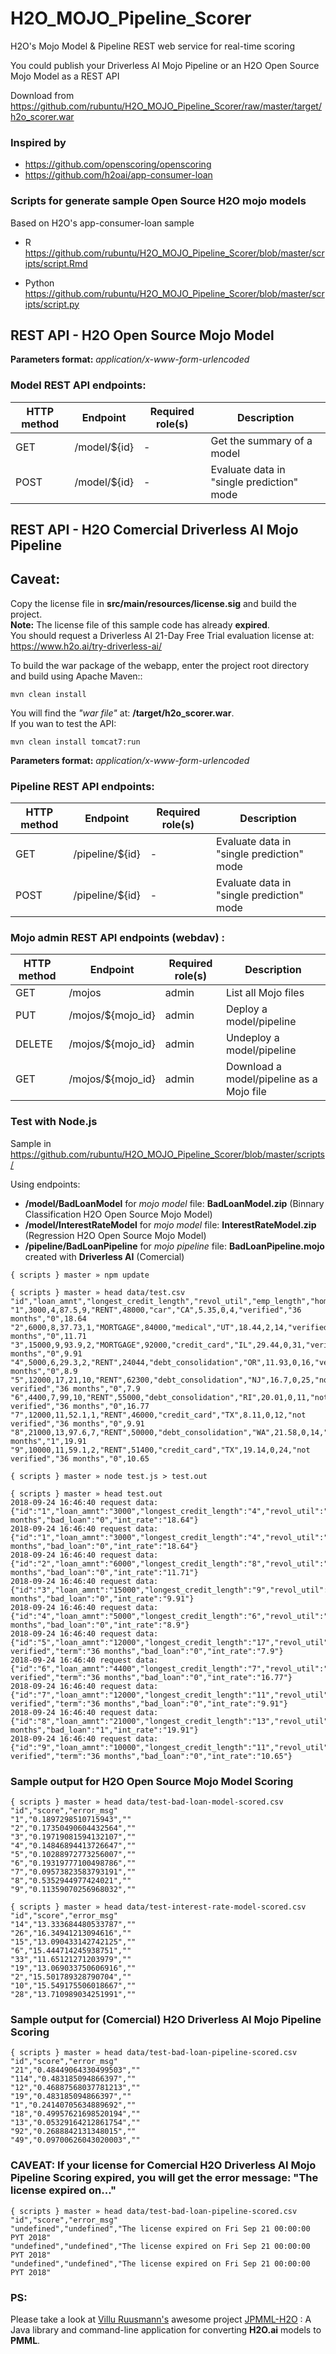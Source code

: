 # H2O_MOJO_Pipeline_Scorer
H2O's Mojo Model & Pipeline REST web service for real-time scoring

You could publish your Driverless AI Mojo Pipeline or an H2O Open Source Mojo Model as a REST API
  
Download from https://github.com/rubuntu/H2O_MOJO_Pipeline_Scorer/raw/master/target/h2o_scorer.war

### Inspired by
* https://github.com/openscoring/openscoring
* https://github.com/h2oai/app-consumer-loan

### Scripts for generate sample Open Source H2O mojo models
Based on H2O's app-consumer-loan sample
* R  
  https://github.com/rubuntu/H2O_MOJO_Pipeline_Scorer/blob/master/scripts/script.Rmd

* Python  
  https://github.com/rubuntu/H2O_MOJO_Pipeline_Scorer/blob/master/scripts/script.py

## REST API - H2O Open Source Mojo Model
**Parameters format:** *application/x-www-form-urlencoded*  
### Model REST API endpoints:
| HTTP method | Endpoint | Required role(s) | Description |
| ----------- | -------- | ---------------- | ----------- |
| GET | /model/${id} | - | Get the summary of a model |
| POST | /model/${id} | - | Evaluate data in "single prediction" mode |

## REST API - H2O Comercial Driverless AI Mojo Pipeline

## Caveat:
Copy the license file in **src/main/resources/license.sig** and build the project.  
**Note:** The license file of this sample code has already **expired**.   
You should request a Driverless AI 21-Day Free Trial evaluation license at: https://www.h2o.ai/try-driverless-ai/  

To build the war package of the webapp, enter the project root directory and build using Apache Maven::
```
mvn clean install

```
 You will find the *"war file"* at: **/target/h2o_scorer.war**.  
 If you wan to test the API:
```
mvn clean install tomcat7:run
```




**Parameters format:** *application/x-www-form-urlencoded*  
### Pipeline REST API endpoints:
| HTTP method | Endpoint | Required role(s) | Description |
| ----------- | -------- | ---------------- | ----------- |
| GET | /pipeline/${id} | - | Evaluate data in "single prediction" mode |
| POST | /pipeline/${id} | - | Evaluate data in "single prediction" mode |


### Mojo admin REST API endpoints (webdav) :

| HTTP method | Endpoint | Required role(s) | Description |
| ----------- | -------- | ---------------- | ----------- |
| GET | /mojos | admin | List all Mojo files |
| PUT | /mojos/${mojo_id} | admin | Deploy a model/pipeline |
| DELETE | /mojos/${mojo_id} | admin | Undeploy a model/pipeline |
| GET | /mojos/${mojo_id} | admin | Download a model/pipeline as a Mojo file |


### Test with Node.js 
Sample in https://github.com/rubuntu/H2O_MOJO_Pipeline_Scorer/blob/master/scripts/  

Using endpoints: 
* **/model/BadLoanModel** for *mojo model* file: **BadLoanModel.zip** (Binnary Classification H2O Open Source Mojo Model) 
* **/model/InterestRateModel** for *mojo model* file: **InterestRateModel.zip** (Regression H2O Open Source Mojo Model) 
* **/pipeline/BadLoanPipeline** for *mojo pipeline* file: **BadLoanPipeline.mojo** created with **Driverless AI** (Comercial)

```
{ scripts } master » npm update  

{ scripts } master » head data/test.csv
"id","loan_amnt","longest_credit_length","revol_util","emp_length","home_ownership","annual_inc","purpose","addr_state","dti","delinq_2yrs","total_acc","verification_status","term","bad_loan","int_rate"
"1",3000,4,87.5,9,"RENT",48000,"car","CA",5.35,0,4,"verified","36 months","0",18.64
"2",6000,8,37.73,1,"MORTGAGE",84000,"medical","UT",18.44,2,14,"verified","36 months","0",11.71
"3",15000,9,93.9,2,"MORTGAGE",92000,"credit_card","IL",29.44,0,31,"verified","36 months","0",9.91
"4",5000,6,29.3,2,"RENT",24044,"debt_consolidation","OR",11.93,0,16,"verified","36 months","0",8.9
"5",12000,17,21,10,"RENT",62300,"debt_consolidation","NJ",16.7,0,25,"not verified","36 months","0",7.9
"6",4400,7,99,10,"RENT",55000,"debt_consolidation","RI",20.01,0,11,"not verified","36 months","0",16.77
"7",12000,11,52.1,1,"RENT",46000,"credit_card","TX",8.11,0,12,"not verified","36 months","0",9.91
"8",21000,13,97.6,7,"RENT",50000,"debt_consolidation","WA",21.58,0,14,"verified","60 months","1",19.91
"9",10000,11,59.1,2,"RENT",51400,"credit_card","TX",19.14,0,24,"not verified","36 months","0",10.65  

{ scripts } master » node test.js > test.out

{ scripts } master » head test.out
2018-09-24 16:46:40 request data: {"id":"1","loan_amnt":"3000","longest_credit_length":"4","revol_util":"87.5","emp_length":"9","home_ownership":"RENT","annual_inc":"48000","purpose":"car","addr_state":"CA","dti":"5.35","delinq_2yrs":"0","total_acc":"4","verification_status":"verified","term":"36 months","bad_loan":"0","int_rate":"18.64"}
2018-09-24 16:46:40 request data: {"id":"1","loan_amnt":"3000","longest_credit_length":"4","revol_util":"87.5","emp_length":"9","home_ownership":"RENT","annual_inc":"48000","purpose":"car","addr_state":"CA","dti":"5.35","delinq_2yrs":"0","total_acc":"4","verification_status":"verified","term":"36 months","bad_loan":"0","int_rate":"18.64"}
2018-09-24 16:46:40 request data: {"id":"2","loan_amnt":"6000","longest_credit_length":"8","revol_util":"37.73","emp_length":"1","home_ownership":"MORTGAGE","annual_inc":"84000","purpose":"medical","addr_state":"UT","dti":"18.44","delinq_2yrs":"2","total_acc":"14","verification_status":"verified","term":"36 months","bad_loan":"0","int_rate":"11.71"}
2018-09-24 16:46:40 request data: {"id":"3","loan_amnt":"15000","longest_credit_length":"9","revol_util":"93.9","emp_length":"2","home_ownership":"MORTGAGE","annual_inc":"92000","purpose":"credit_card","addr_state":"IL","dti":"29.44","delinq_2yrs":"0","total_acc":"31","verification_status":"verified","term":"36 months","bad_loan":"0","int_rate":"9.91"}
2018-09-24 16:46:40 request data: {"id":"4","loan_amnt":"5000","longest_credit_length":"6","revol_util":"29.3","emp_length":"2","home_ownership":"RENT","annual_inc":"24044","purpose":"debt_consolidation","addr_state":"OR","dti":"11.93","delinq_2yrs":"0","total_acc":"16","verification_status":"verified","term":"36 months","bad_loan":"0","int_rate":"8.9"}
2018-09-24 16:46:40 request data: {"id":"5","loan_amnt":"12000","longest_credit_length":"17","revol_util":"21","emp_length":"10","home_ownership":"RENT","annual_inc":"62300","purpose":"debt_consolidation","addr_state":"NJ","dti":"16.7","delinq_2yrs":"0","total_acc":"25","verification_status":"not verified","term":"36 months","bad_loan":"0","int_rate":"7.9"}
2018-09-24 16:46:40 request data: {"id":"6","loan_amnt":"4400","longest_credit_length":"7","revol_util":"99","emp_length":"10","home_ownership":"RENT","annual_inc":"55000","purpose":"debt_consolidation","addr_state":"RI","dti":"20.01","delinq_2yrs":"0","total_acc":"11","verification_status":"not verified","term":"36 months","bad_loan":"0","int_rate":"16.77"}
2018-09-24 16:46:40 request data: {"id":"7","loan_amnt":"12000","longest_credit_length":"11","revol_util":"52.1","emp_length":"1","home_ownership":"RENT","annual_inc":"46000","purpose":"credit_card","addr_state":"TX","dti":"8.11","delinq_2yrs":"0","total_acc":"12","verification_status":"not verified","term":"36 months","bad_loan":"0","int_rate":"9.91"}
2018-09-24 16:46:40 request data: {"id":"8","loan_amnt":"21000","longest_credit_length":"13","revol_util":"97.6","emp_length":"7","home_ownership":"RENT","annual_inc":"50000","purpose":"debt_consolidation","addr_state":"WA","dti":"21.58","delinq_2yrs":"0","total_acc":"14","verification_status":"verified","term":"60 months","bad_loan":"1","int_rate":"19.91"}
2018-09-24 16:46:40 request data: {"id":"9","loan_amnt":"10000","longest_credit_length":"11","revol_util":"59.1","emp_length":"2","home_ownership":"RENT","annual_inc":"51400","purpose":"credit_card","addr_state":"TX","dti":"19.14","delinq_2yrs":"0","total_acc":"24","verification_status":"not verified","term":"36 months","bad_loan":"0","int_rate":"10.65"}

```

### Sample output for H2O Open Source Mojo Model Scoring

```
{ scripts } master » head data/test-bad-loan-model-scored.csv
"id","score","error_msg"
"1","0.1897298510715943",""
"2","0.17350490604432564",""
"3","0.19719081594132107",""
"4","0.14846894413726647",""
"5","0.10288972773256007",""
"6","0.19319777100498786",""
"7","0.09573823583793191",""
"8","0.5352944977424021",""
"9","0.11359070256968032",""

{ scripts } master » head data/test-interest-rate-model-scored.csv  
"id","score","error_msg"
"14","13.333684480533787",""
"26","16.34941213094616",""
"15","13.090433142742125",""
"6","15.444714245938751",""
"33","11.65121271203979",""
"19","13.069033750606916",""
"2","15.501789328790704",""
"10","15.549175506018667",""
"28","13.710989034251991",""

```

### Sample output for (Comercial) H2O Driverless AI Mojo Pipeline Scoring

```
{ scripts } master » head data/test-bad-loan-pipeline-scored.csv 
"id","score","error_msg"
"21","0.48449064330499503",""
"114","0.483185094866397",""
"12","0.46887568037781213",""
"19","0.483185094866397",""
"1","0.24140705634889692",""
"18","0.49957621698520194",""
"13","0.05329164212861754",""
"92","0.2688842131348015",""
"49","0.09700626043020003",""

```


### CAVEAT: If your license for Comercial H2O Driverless AI Mojo Pipeline Scoring expired, you will get the error message: "The license expired on..."

```
{ scripts } master » head data/test-bad-loan-pipeline-scored.csv
"id","score","error_msg"
"undefined","undefined","The license expired on Fri Sep 21 00:00:00 PYT 2018"
"undefined","undefined","The license expired on Fri Sep 21 00:00:00 PYT 2018"
"undefined","undefined","The license expired on Fri Sep 21 00:00:00 PYT 2018"
```


### PS:
Please take a look at [Villu Ruusmann's](https://github.com/vruusmann) awesome project [JPMML-H2O](https://github.com/jpmml/jpmml-h2o) : A Java library and command-line application for converting **H2O.ai** models to **PMML**.
